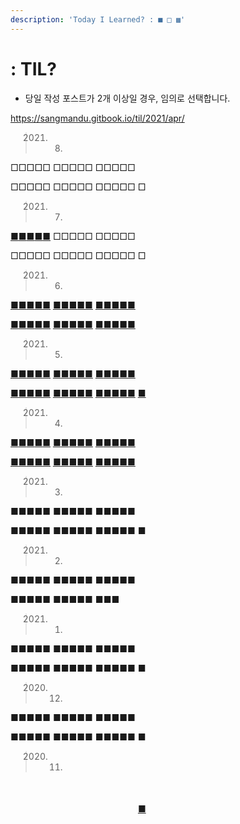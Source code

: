 ```yaml
---
description: 'Today I Learned? : ■ □ ▩'
---
```


# : TIL?

* 당일 작성 포스트가 2개 이상일 경우, 임의로 선택합니다.

https://sangmandu.gitbook.io/til/2021/apr/

> 2021. 08.

□□□□□ □□□□□ □□□□□

□□□□□ □□□□□ □□□□□ □

> 2021. 07.

[■](til/algorithm/programmers/level3/12914.md)[■](til/algorithm/programmers/level3/12946.md)[■](til/algorithm/programmers/level3/12907.md)[■](til/algorithm/programmers/level3/72413.md)[■](til/algorithm/programmers/level3/12938.md) □□□□□ □□□□□

□□□□□ □□□□□ □□□□□ □

> 2021. 06.

[■](https://sangmandu.gitbook.io/til/2021/jun/1)[■](https://sangmandu.gitbook.io/til/2021/jun/2)[■](https://sangmandu.gitbook.io/til/2021/jun/3)[■](https://sangmandu.gitbook.io/til/2021/jun/4)[■](https://sangmandu.gitbook.io/til/2021/jun/5) [■](https://sangmandu.gitbook.io/til/2021/jun/6)[■](https://sangmandu.gitbook.io/til/2021/jun/7)[■](https://sangmandu.gitbook.io/til/2021/jun/8)[■](https://sangmandu.gitbook.io/til/2021/jun/9)[■](https://sangmandu.gitbook.io/til/2021/jun/10) [■](https://sangmandu.gitbook.io/til/2021/jun/11)[■](https://sangmandu.gitbook.io/til/2021/jun/12)[■](https://sangmandu.gitbook.io/til/2021/jun/13)[■](https://sangmandu.gitbook.io/til/2021/jun/14)[■](https://sangmandu.gitbook.io/til/2021/jun/15)

[■](https://sangmandu.gitbook.io/til/2021/jun/16)[■](https://sangmandu.gitbook.io/til/2021/jun/17)[■](https://sangmandu.gitbook.io/til/2021/jun/18)[■](https://sangmandu.gitbook.io/til/2021/jun/19)[■](https://sangmandu.gitbook.io/til/2021/jun/20) [■](https://sangmandu.gitbook.io/til/2021/jun/21)[■](https://sangmandu.gitbook.io/til/2021/jun/22)[■](https://sangmandu.gitbook.io/til/2021/jun/23)[■](https://sangmandu.gitbook.io/til/2021/jun/24)[■](https://sangmandu.gitbook.io/til/2021/jun/25) [■](https://sangmandu.gitbook.io/til/2021/jun/26)[■](https://sangmandu.gitbook.io/til/2021/jun/27)[■](https://sangmandu.gitbook.io/til/2021/jun/28)[■](https://sangmandu.gitbook.io/til/2021/jun/29)[■](https://sangmandu.gitbook.io/til/2021/jun/30)

> 2021. 05.

[■](https://sangmandu.gitbook.io/til/2021/may/1)[■](https://sangmandu.gitbook.io/til/2021/may/2)[■](https://sangmandu.gitbook.io/til/2021/may/3)[■](https://sangmandu.gitbook.io/til/2021/may/4)[■](https://sangmandu.gitbook.io/til/2021/may/5) [■](https://sangmandu.gitbook.io/til/2021/may/6)[■](https://sangmandu.gitbook.io/til/2021/may/7)[■](https://sangmandu.gitbook.io/til/2021/may/8)[■](https://sangmandu.gitbook.io/til/2021/may/9)[■](https://sangmandu.gitbook.io/til/2021/may/10) [■](https://sangmandu.gitbook.io/til/2021/may/11)[■](https://sangmandu.gitbook.io/til/2021/may/12)[■](https://sangmandu.gitbook.io/til/2021/may/13)[■](https://sangmandu.gitbook.io/til/2021/may/14)[■](https://sangmandu.gitbook.io/til/2021/may/15)

[■](https://sangmandu.gitbook.io/til/2021/may/16)[■](https://sangmandu.gitbook.io/til/2021/may/17)[■](https://sangmandu.gitbook.io/til/2021/may/18)[■](https://sangmandu.gitbook.io/til/2021/may/19)[■](https://sangmandu.gitbook.io/til/2021/may/20) [■](https://sangmandu.gitbook.io/til/2021/may/21)[■](https://sangmandu.gitbook.io/til/2021/may/22)[■](https://sangmandu.gitbook.io/til/2021/may/23)[■](https://sangmandu.gitbook.io/til/2021/may/24)[■](https://sangmandu.gitbook.io/til/2021/may/25) [■](https://sangmandu.gitbook.io/til/2021/may/26)[■](https://sangmandu.gitbook.io/til/2021/may/27)[■](https://sangmandu.gitbook.io/til/2021/may/28)[■](https://sangmandu.gitbook.io/til/2021/may/29)[■](https://sangmandu.gitbook.io/til/2021/may/30) [■](https://sangmandu.gitbook.io/til/2021/may/31)

> 2021. 04.

[■](https://sangmandu.gitbook.io/til/2021/apr/1)[■](https://sangmandu.gitbook.io/til/2021/apr/2)[■](https://sangmandu.gitbook.io/til/2021/apr/3)[■](https://sangmandu.gitbook.io/til/2021/apr/4)[■](https://sangmandu.gitbook.io/til/2021/apr/5) [■](https://sangmandu.gitbook.io/til/2021/apr/6)[■](https://sangmandu.gitbook.io/til/2021/apr/7)[■](https://sangmandu.gitbook.io/til/2021/apr/8)[■](https://sangmandu.gitbook.io/til/2021/apr/9)[■](https://sangmandu.gitbook.io/til/2021/apr/10) [■](https://sangmandu.gitbook.io/til/2021/apr/11)[■](https://sangmandu.gitbook.io/til/2021/apr/12)[■](https://sangmandu.gitbook.io/til/2021/apr/13)[■](https://sangmandu.gitbook.io/til/2021/apr/14)[■](https://sangmandu.gitbook.io/til/2021/apr/15)

[■](https://sangmandu.gitbook.io/til/2021/apr/16)[■](https://sangmandu.gitbook.io/til/2021/apr/17)[■](https://sangmandu.gitbook.io/til/2021/apr/18)[■](https://sangmandu.gitbook.io/til/2021/apr/19)[■](https://sangmandu.gitbook.io/til/2021/apr/20) [■](https://sangmandu.gitbook.io/til/2021/apr/21)[■](https://sangmandu.gitbook.io/til/2021/apr/22)[■](https://sangmandu.gitbook.io/til/2021/apr/23)[■](https://sangmandu.gitbook.io/til/2021/apr/24)[■](https://sangmandu.gitbook.io/til/2021/apr/25) [■](https://sangmandu.gitbook.io/til/2021/apr/26)[■](https://sangmandu.gitbook.io/til/2021/apr/27)[■](https://sangmandu.gitbook.io/til/2021/apr/28)[■](https://sangmandu.gitbook.io/til/2021/apr/29)[■](https://sangmandu.gitbook.io/til/2021/apr/30)

> 2021. 03.

■■■■■ ■■■■■ ■■■■■

■■■■■ ■■■■■ ■■■■■ ■

> 2021. 02.

■■■■■ ■■■■■ ■■■■■

■■■■■ ■■■■■ ■■■

> 2021. 01.

■■■■■ ■■■■■ ■■■■■

■■■■■ ■■■■■ ■■■■■ ■

> 2020. 12.

■■■■■ ■■■■■ ■■■■■

■■■■■ ■■■■■ ■■■■■ ■

> 2020. 11.

　　　　　 　　　　　 　　　　　

　　　　　 　　　　　 　　　　[■](2020/nov/30.md)



